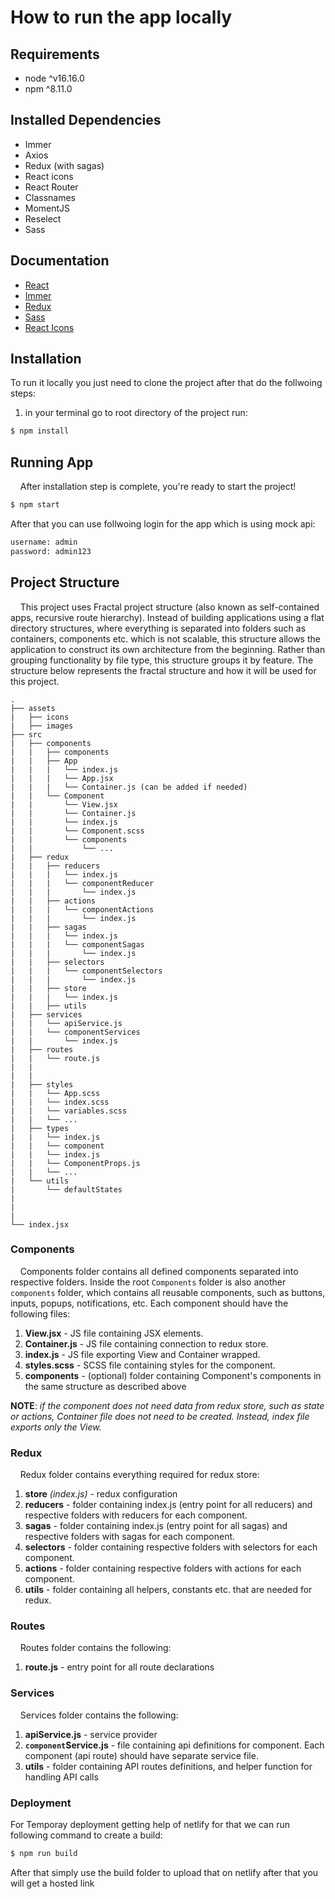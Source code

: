 # How to run the app locally


## Requirements

- node ^v16.16.0
- npm ^8.11.0

## Installed Dependencies

- Immer
- Axios
- Redux (with sagas)
- React icons
- React Router
- Classnames
- MomentJS
- Reselect
- Sass

## Documentation
- [React](https://reactjs.org/docs/getting-started.html)
- [Immer](https://immerjs.github.io/immer/)
- [Redux](https://redux.js.org/api/api-reference)
- [Sass](https://sass-lang.com/documentation/)
- [React Icons](https://react-icons.github.io/react-icons/)

## Installation

To run it locally you just need to clone the project after that do the follwoing steps:

1. in your terminal go to root directory of the project run:
```bash
$ npm install
```
## Running App

&nbsp; &nbsp; After installation step is complete, you're ready to start the project!

```bash
$ npm start
```
After that you can use follwoing login for the app which is using mock api:
```bash
username: admin
password: admin123
```

## Project Structure

&nbsp; &nbsp; This project uses Fractal project structure (also known as self-contained apps, recursive route hierarchy).
Instead of building applications using a flat directory structures, where everything is separated into folders such
as containers, components etc. which is not scalable, this structure allows the application to construct its own
architecture from the beginning. Rather than grouping functionality by file type, this structure groups it by feature.
The structure below represents the fractal structure and how it will be used for this project.


```
.
├── assets
|   ├── icons
|   ├── images
├── src
|   ├── components
|   |   ├── components
|   |   ├── App
|   |   |   └── index.js
|   |   |   └── App.jsx
|   |   |   └── Container.js (can be added if needed)
|   |   └── Component
|   |       └── View.jsx
|   |       └── Container.js
|   |       └── index.js
|   |       └── Component.scss
|   |       └── components
|   |           └── ...
|   ├── redux
|   |   ├── reducers
|   |   |   └── index.js
|   |   |   └── componentReducer
|   |   |       └── index.js
|   |   ├── actions
|   |   |   └── componentActions
|   |   |       └── index.js
|   |   ├── sagas
|   |   |   └── index.js
|   |   |   └── componentSagas
|   |   |       └── index.js
|   |   ├── selectors
|   |   |   └── componentSelectors
|   |   |       └── index.js
|   |   ├── store
|   |   |   └── index.js
|   |   ├── utils
|   ├── services
|   |   └── apiService.js
|   |   └── componentServices
|   |       └── index.js
|   ├── routes
|   |   └── route.js
|   |   
|   |    
|   ├── styles
|   |   └── App.scss
|   |   └── index.scss
|   |   └── variables.scss
|   |   └── ...
|   ├── types
|   |   └── index.js
|   |   └── component
|   |   └── index.js
|   |   └── ComponentProps.js
|   |   └── ...
|   └── utils
|       └── defaultStates
|       
|       
|       
└── index.jsx
```

### Components
&nbsp; &nbsp; Components folder contains all defined components separated into respective folders. Inside the root
`Components` folder is also another `components` folder, which contains all reusable components, such as buttons, inputs,
popups, notifications, etc. Each component should have the following files:
1. **View.jsx** - JS file containing JSX elements.
2. **Container.js** - JS file containing connection to redux store.
3. **index.js** - JS file exporting View and Container wrapped.
4. **styles.scss** - SCSS file containing styles for the component.
5. **components** - (optional) folder containing Component's components in the same structure as described above

**NOTE**: *if the component does not need data from redux store, such as state or actions, Container file does not need to be created.
Instead, index file exports only the View.*

### Redux
&nbsp; &nbsp; Redux folder contains everything required for redux store:
1. **store** *(index.js)* - redux configuration
2. **reducers** - folder containing index.js (entry point for all reducers) and respective folders with reducers for each component.
3. **sagas** - folder containing index.js (entry point for all sagas) and respective folders with sagas for each component.
4. **selectors** - folder containing respective folders with selectors for each component.
5. **actions** - folder containing respective folders with actions for each component.
6. **utils** - folder containing all helpers, constants etc. that are needed for redux.

### Routes
&nbsp; &nbsp; Routes folder contains the following: 
1. **route.js** - entry point for all route declarations

### Services
&nbsp; &nbsp; Services folder contains the following:
1. **apiService.js** - service provider
2. **`component`Service.js** - file containing api definitions for component. Each component (api route) should have separate service file.
3. **utils** - folder containing API routes definitions, and helper function for handling API calls

### Deployment 
For Temporay deployment getting help of netlify for that we can run following command to create a build:

```bash
$ npm run build
```
After that simply use the build folder to upload that on netlify after that you will get a hosted link
